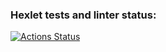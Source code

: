 ### Hexlet tests and linter status:
[![Actions Status](https://github.com/myakse/qa-engineer-project-84/actions/workflows/hexlet-check.yml/badge.svg)](https://github.com/myakse/qa-engineer-project-84/actions)